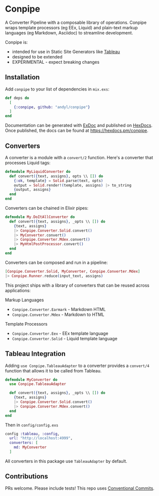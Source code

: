 # Conpipe 

A Converter Pipeline with a composable library of operations. Conpipe wraps
template processors (eg EEx, Liquid) and plain-text markup languages (eg
Markdown, Asciidoc) to streamline development.

Conpipe is:
- intended for use in Static Site Generators like
[Tableau](https://github.com/elixir-tools/tableau) 
- designed to be extended
- EXPERIMENTAL - expect breaking changes

## Installation

Add `conpipe` to your list of dependencies in `mix.exs`:

```elixir
def deps do
  [
    {:conpipe, github: "andyl/conpipe"}
  ]
end
```

Documentation can be generated with [ExDoc](https://github.com/elixir-lang/ex_doc)
and published on [HexDocs](https://hexdocs.pm). Once published, the docs can
be found at <https://hexdocs.pm/conpipe>.

## Converters 

A converter is a module with a `convert/2` function.  Here's a converter that
processes Liquid tags:

```elixir 
defmodule MyLiquidConverter do
  def convert({text, assigns}, opts \\ []) do
    {:ok, template} = Solid.parse(text, opts)
    output = Solid.render!(template, assigns) |> to_string
    {output, assigns}
  end
end
```

Converters can be chained in Elixir pipes:

```elixir
defmodule My.DoItAllConverter do 
  def convert({text, assigns}, _opts \\ []) do 
    {text, assigns} 
    |> Conpipe.Converter.Solid.convert()
    |> MyConverter.convert()
    |> Conpipe.Converter.Mdex.convert()
    |> MyHtmlPostProcessor.convert()
  end
end
```

Converters can be composed and run in a pipeline:

```elixir
[Conpipe.Converter.Solid, MyConverter, Conpipe.Converter.Mdex] 
|> Conpipe.Runner.reduce(input_text, assigns)
```

This project ships with a library of converters that can be reused across applications: 

Markup Languages
- `Conpipe.Converter.Earmark` - Markdown HTML
- `Conpipe.Converter.Mdex` - Markdown to HTML
 
Template Processors 
- `Conpipe.Converter.Eex` - EEx template language 
- `Conpipe.Converter.Solid` - Liquid template language 

## Tableau Integration 

Adding `use Conpipe.TableauAdapter` to a converter provides a `convert/4`
function that allows it to be called from Tableau.

```elixir 
defmodule MyConverter do 
  use Conpipe.TableauAdapter 

  def convert({text, assigns}, _opts \\ []) do 
    {text, assigns} 
    |> Conpipe.Converter.Solid.convert()
    |> Conpipe.Converter.Mdex.convert()
  end
end
```

Then in `config/config.exs` 

```elixir 
config :tableau, :config,
  url: "http://localhost:4999",
  converters: [
    md: MyConverter
  ]
```

All converters in this package use `TableauAdapter` by default.

## Contributions

PRs welcome.  Please include tests!  This repo uses [Conventional Commits](https://www.conventionalcommits.org/en/v1.0.0/).
